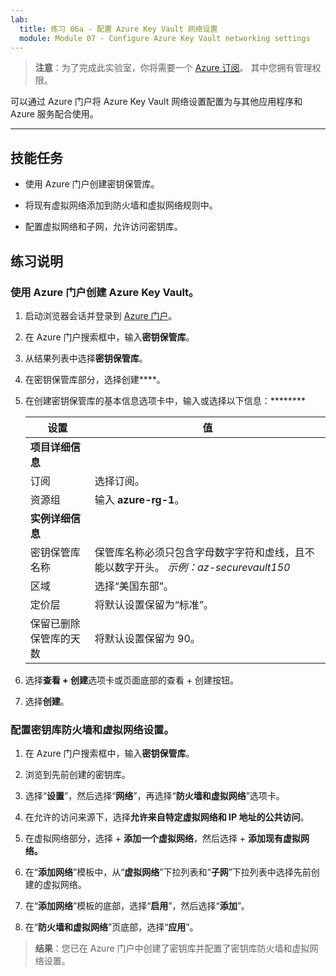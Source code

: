 ```yaml
---
lab:
  title: 练习 06a - 配置 Azure Key Vault 网络设置
  module: Module 07 - Configure Azure Key Vault networking settings
---
```



>**注意**：为了完成此实验室，你将需要一个 [Azure 订阅](https://azure.microsoft.com/en-us/free/?azure-portal=true)。 其中您拥有管理权限。 


可以通过 Azure 门户将 Azure Key Vault 网络设置配置为与其他应用程序和 Azure 服务配合使用。 

---

## 技能任务

- 使用 Azure 门户创建密钥保管库。

- 将现有虚拟网络添加到防火墙和虚拟网络规则中。

- 配置虚拟网络和子网，允许访问密钥库。

## 练习说明 

### 使用 Azure 门户创建 Azure Key Vault。

1. 启动浏览器会话并登录到 [Azure 门户](https://portal.azure.com/)。
   
2. 在 Azure 门户搜索框中，输入**密钥保管库**。

3. 从结果列表中选择**密钥保管库**。

4. 在密钥保管库部分，选择创建****。

5. 在创建密钥保管库的基本信息选项卡中，输入或选择以下信息：********
   
   |设置|值|
   |---|---|
   |**项目详细信息**|
   |订阅|选择订阅。|
   |资源组|输入 **azure-rg-1**。|
   |**实例详细信息**|
   |密钥保管库名称|保管库名称必须只包含字母数字字符和虚线，且不能以数字开头。 *示例：az-securevault150*|
   |区域|选择“美国东部”。|
   |定价层|将默认设置保留为“标准”。|
   |保留已删除保管库的天数|将默认设置保留为 90。|

7. 选择**查看 + 创建**选项卡或页面底部的查看 + 创建按钮。
  
8. 选择**创建**。

### 配置密钥库防火墙和虚拟网络设置。

1. 在 Azure 门户搜索框中，输入**密钥保管库**。

2. 浏览到先前创建的密钥库。

3. 选择“**设置**”，然后选择“**网络**”，再选择“**防火墙和虚拟网络**”选项卡。
   
4. 在允许的访问来源下，选择**允许来自特定虚拟网络和 IP 地址的公共访问**。

5. 在虚拟网络部分，选择 + **添加一个虚拟网络**，然后选择 + **添加现有虚拟网络。**

6. 在“**添加网络**”模板中，从“**虚拟网络**”下拉列表和“**子网**”下拉列表中选择先前创建的虚拟网络。

7. 在“**添加网络**”模板的底部，选择“**启用**”，然后选择“**添加**”。 

8. 在“**防火墙和虚拟网络**”页底部，选择“**应用**”。

  > **结果**：您已在 Azure 门户中创建了密钥库并配置了密钥库防火墙和虚拟网络设置。
